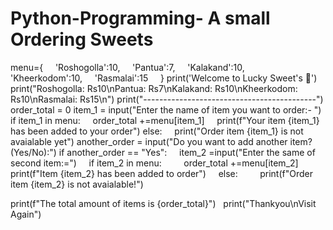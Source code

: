 # Python-Programming- A small Ordering Sweets

menu={
    'Roshogolla':10,
    'Pantua':7,
    'Kalakand':10,
    'Kheerkodom':10,
    'Rasmalai':15
    
}
print('Welcome to Lucky Sweet's 🥰')
print("Roshogolla: Rs10\nPantua: Rs7\nKalakand: Rs10\nKheerkodom: Rs10\nRasmalai: Rs15\n")
print("-------------------------------------------")
order_total = 0
item_1 = input("Enter the name of item you want to order:- ")
if item_1 in menu:
    order_total +=menu[item_1]
    print(f"Your item {item_1} has been added to your order")
else:
    print("Order item {item_1} is not avaialable yet")
another_order = input("Do you want to add another item? (Yes/No):")
if another_order == "Yes":
    item_2 =input("Enter the same of second item:=")
    if item_2 in menu:
        order_total +=menu[item_2]
        print(f"Item {item_2} has been added to order")
    else:
        print(f"Order item {item_2} is not avaialable!")

print(f"The total amount of items is {order_total}")   
print("Thankyou\nVisit Again")
